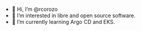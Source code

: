 - 👋 Hi, I’m @rcorozo
- 👀 I’m interested in libre and open source software.
- 🌱 I’m currently learning Argo CD and EKS.
